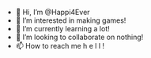 - 👋 Hi, I’m @Happi4Ever
- 👀 I’m interested in making games!
- 🌱 I’m currently learning a lot!
- 💞️ I’m looking to collaborate on nothing!
- 📫 How to reach me h e l l !

<!---
Happi4Ever/Happi4Ever is a ✨ special ✨ repository because its `README.md` (this file) appears on your GitHub profile.
You can click the Preview link to take a look at your changes.
--->
